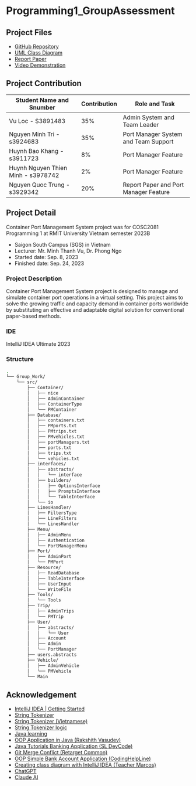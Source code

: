 # Programming1_GroupAssessment

## Project Files
- [GitHub Repository](https://github.com/LocVu-Tim/Programming1_GroupAssessment.git)
- [UML Class Diagram](https://drive.google.com/file/d/1jrBE8GyJVyBArJD0C8ZUnTL5ZnXUAmEX/view?usp=sharing)
- [Report Paper]()
- [Video Demonstration]()

## Project Contribution
| Student Name and Snumber         | Contribution  | Role and Task                   |
| ---------------- |-------------------------|--------------------------------------|
|Vu Loc - S3891483 | 35%                     | Admin System and Team Leader         |
|Nguyen Minh Tri - s3924683| 35%                     | Port Manager System and Team Support |
|Huynh Bao Khang - s3911723| 8%                      | Port Manager Feature                 |
|Huynh Nguyen Thien Minh - s3978742| 2%                      | Port Manager Feature                 |
|Nguyen Quoc Trung - s3929342| 20%                     | Report Paper and Port Manager Feature |

## Project Detail
Container Port Management System project was for COSC2081 Programming 1 at RMIT University Vietnam semester 2023B
- Saigon South Campus (SGS) in Vietnam
- Lecturer: Mr. Minh Thanh Vu, Dr. Phong Ngo
- Started date: Sep. 8, 2023
- Finished date: Sep. 24, 2023

### Project Description

Container Port Management System project is designed to manage and simulate container port operations in a virtual setting. This project aims to solve the growing traffic and capacity demand in container ports worldwide by substituting an effective and adaptable digital solution for conventional paper-based methods.

### IDE 
IntelliJ IDEA Ultimate 2023

### Structure
```bash
.
└── Group_Work/
    └── src/
        ├── Container/
        │   ├── nice
        │   ├── AdminContainer
        │   ├── ContainerType
        │   └── PMContainer
        ├── Database/
        │   ├── containers.txt
        │   ├── PMports.txt
        │   ├── PMtrips.txt
        │   ├── PMvehicles.txt
        │   ├── portManagers.txt
        │   ├── ports.txt
        │   ├── trips.txt
        │   └── vehicles.txt
        ├── interfaces/
        │   ├── abstracts/
        │   │   └── interface
        │   ├── builders/
        │   │   ├── OptionsInterface
        │   │   ├── PromptsInterface
        │   │   └── TableInterface
        │   └── io
        ├── LinesHandler/
        │   ├── FiltersType
        │   ├── LineFilters
        │   └── LinesHandler
        ├── Menu/
        │   ├── AdminMenu
        │   ├── Authentication
        │   └── PortManagerMenu
        ├── Port/
        │   ├── AdminPort
        │   └── PMPort
        ├── Resource/
        │   ├── ReadDatabase
        │   ├── TableInterface
        │   ├── UserInput
        │   └── WriteFile
        ├── Tools/
        │   └── Tools
        ├── Trip/
        │   ├── AdminTrips
        │   └── PMTrip
        ├── User/
        │   ├── abstracts/
        │   │   └── User
        │   ├── Account
        │   ├── Admin
        │   └── PortManager
        ├── users.abstracts
        ├── Vehicle/
        │   ├── AdminVehicle
        │   └── PMVehicle
        └── Main

```


## Acknowledgement
- [IntelliJ IDEA | Getting Started](https://www.jetbrains.com/help/idea/getting-started.html)
- [String Tokenizer](https://docs.oracle.com/javase/8/docs/api/java/util/StringTokenizer.html)
- [String Tokenizer (Vietnamese)](https://t3h.com.vn/tin-tuc/stringtokenizer-trong-java)
- [String Tokenizer logic](https://www.javatpoint.com/string-tokenizer-in-java)
- [Java learning](https://www.w3schools.com/java/default.asp)
- [OOP Application in Java (Rakshith Vasudev)](https://www.youtube.com/watch?v=e0X00EoFQbE)
- [Java Tutorials Banking Application (SL DevCode)](https://www.youtube.com/watch?v=wRC01C0Q5o0)
- [Git Merge Conflict (Retarget Common)](https://www.youtube.com/watch?v=DgcRsCb2ZEU)
- [OOP Simple Bank Account Application (CodingHelpLine)](https://www.youtube.com/watch?v=-HZSyjuuOsc)
- [Creating class diagram with IntelliJ IDEA (Teacher Marcos)](https://www.youtube.com/watch?v=yCkTqNxZkbY)
- [ChatGPT]()
- [Claude AI]()

